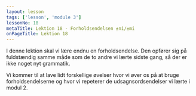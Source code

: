 ```yaml
---
layout: lesson
tags: ['lesson', 'module 3']
lessonNo: 18
metaTitle: Lektion 18 - Forholdsendelsen ±ni/±mi
onPageTitle: Lektion 18
---
```

I denne lektion skal vi lære endnu en forholdsendelse. Den opfører sig på fuldstændig samme måde som de to andre vi lærte sidste gang, så der er ikke noget nyt grammatik.

Vi kommer til at lave lidt forskellige øvelser hvor vi øver os på at bruge forholdsendelserne og hvor vi repeterer de udsagnsordsendelser vi lærte i modul 2.